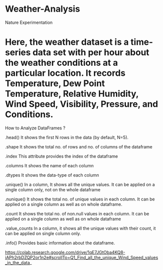 # Weather-Analysis
Nature Experimentation

# Here, the weather dataset is a time-series data set with per hour about the weather conditions at a particular location. It records Temperature, Dew Point Temperature, Relative Humidity, Wind Speed, Visibility, Pressure, and Conditions.

How to Analyze DataFrames ?

.head()
It shows the first N rows in the data (by default, N=5).

.shape
It shows the total no. of rows and no. of columns of the dataframe

.index
This attribute provides the index of the dataframe

.columns
It shows the name of each column

.dtypes
It shows the data-type of each column

.unique()
In a column, It shows all the unique values. It can be applied on a single column only, not on the whole dataframe

.nunique()
It shows the total no. of unique values in each column. It can be applied on a single column as well as on whole dataframe.

.count
It shows the total no. of non.null values in each column. It can be applied on a single column as well as on whole dataframe

.value_counts
In a column, it shows all the unique values with their count, it can be applied on single column only.

.info()
Provides basic information about the dataframe.

https://colab.research.google.com/drive/1qE7JGtOba4KQ8-iAPh2rbDZQP2or1n2e#scrollTo=Q1_Find_all_the_unique_Wind_Speed_values_in_the_data_

